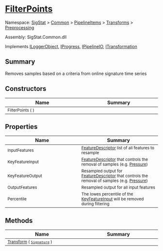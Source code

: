 # [FilterPoints](./FilterPoints.md)

Namespace: [SigStat]() > [Common](./../../../README.md) > [PipelineItems]() > [Transforms]() > [Preprocessing](./README.md)

Assembly: SigStat.Common.dll

Implements [ILoggerObject](./../../../ILoggerObject.md), [IProgress](./../../../Helpers/IProgress.md), [IPipelineIO](./../../../Pipeline/IPipelineIO.md), [ITransformation](./../../../ITransformation.md)

## Summary
Removes samples based on a criteria from online signature time series

## Constructors

| Name<img width=475> | Summary<img width=475> | 
| --- | --- | 
| <sub>FilterPoints (  )</sub>| <sub></sub>| <br>


## Properties

| Name<img width=475> | Summary<img width=475> | 
| --- | --- | 
| <sub>InputFeatures</sub>| <sub>[FeatureDescriptor](https://github.com/sigstat/sigstat/blob/develop/docs/md/SigStat/Common/FeatureDescriptor.md) list of all features to resample</sub>| <br>
| <sub>KeyFeatureInput</sub>| <sub>[FeatureDescriptor](https://github.com/sigstat/sigstat/blob/develop/docs/md/SigStat/Common/FeatureDescriptor.md) that controls the removal of samples (e.g. [Pressure](https://github.com/sigstat/sigstat/blob/develop/docs/md/SigStat/Common/Features.md))</sub>| <br>
| <sub>KeyFeatureOutput</sub>| <sub>Resampled output for [FeatureDescriptor](https://github.com/sigstat/sigstat/blob/develop/docs/md/SigStat/Common/FeatureDescriptor.md) that controls the removal of samples (e.g. [Pressure](https://github.com/sigstat/sigstat/blob/develop/docs/md/SigStat/Common/Features.md))</sub>| <br>
| <sub>OutputFeatures</sub>| <sub>Resampled output for all input features</sub>| <br>
| <sub>Percentile</sub>| <sub>The lowes percentile of the [KeyFeatureInput](https://github.com/sigstat/sigstat/blob/develop/docs/md/SigStat/Common/PipelineItems/Transforms/Preprocessing/FilterPoints.md) will be removed during filtering</sub>| <br>


## Methods

| Name<img width=475> | Summary<img width=475> | 
| --- | --- | 
| <sub>[Transform](./Methods/FilterPoints-100663755.md) ( [`Signature`](./../../../Signature.md) )</sub>| <sub></sub>| <br>


